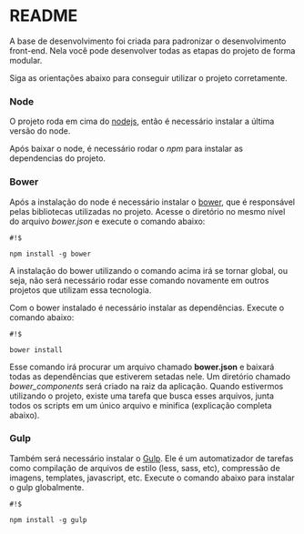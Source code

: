 # README #

A base de desenvolvimento foi criada para padronizar o desenvolvimento front-end.
Nela você pode desenvolver todas as etapas do projeto de forma modular.

Siga as orientações abaixo para conseguir utilizar o projeto corretamente.

### Node ###

O projeto roda em cima do [nodejs](https://nodejs.org/), então é necessário instalar a última versão do node.

Após baixar o node, é necessário rodar o *npm* para instalar as dependencias do projeto.


### Bower  ###

Após a instalação do node é necessário instalar o [bower](http://bower.io/), que 
é responsável pelas bibliotecas utilizadas no projeto. Acesse o diretório no mesmo nível do arquivo 
*bower.json* e execute o comando abaixo:


```
#!$

npm install -g bower
```

A instalação do bower utilizando o comando acima irá se tornar global, ou seja, não será necessário 
rodar esse comando novamente em outros projetos que utilizam essa tecnologia.

Com o bower instalado é necessário instalar as dependências. Execute o comando abaixo:


```
#!$

bower install
```

Esse comando irá procurar um arquivo chamado **bower.json** e baixará todas as dependências que estiverem setadas nele. 
Um diretório chamado *bower_components* será criado na raiz da aplicação. Quando estivermos utilizando o projeto, existe uma tarefa que busca esses arquivos, junta todos os scripts em um único arquivo e minifica (explicação completa abaixo).


### Gulp ###

Também será necessário instalar o [Gulp](http://gulpjs.com/). Ele é um automatizador de tarefas como compilação de arquivos de estilo (less, sass, etc), compressão de imagens, templates, javascript, etc. Execute o comando abaixo para instalar o gulp globalmente.

```
#!$

npm install -g gulp
```



